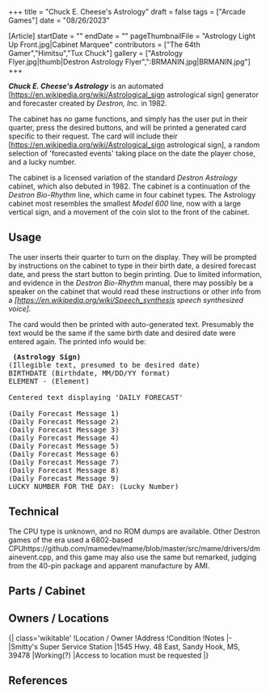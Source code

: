 +++
title = "Chuck E. Cheese's Astrology"
draft = false
tags = ["Arcade Games"]
date = "08/26/2023"

[Article]
startDate = ""
endDate = ""
pageThumbnailFile = "Astrology Light Up Front.jpg|Cabinet Marquee"
contributors = ["The 64th Gamer","Himitsu","Tux Chuck"]
gallery = ["Astrology Flyer.jpg|thumb|Destron Astrology Flyer",":BRMANIN.jpg|BRMANIN.jpg"]
+++


<b><i>Chuck E. Cheese's Astrology</b></i> is an automated [https://en.wikipedia.org/wiki/Astrological_sign astrological sign] generator and forecaster created by <i>Destron, Inc.</i> in 1982.

The cabinet has no game functions, and simply has the user put in their quarter, press the desired buttons, and will be printed a generated card specific to their request. The card will include their [https://en.wikipedia.org/wiki/Astrological_sign astrological sign], a random selection of 'forecasted events' taking place on the date the player chose, and a lucky number.

The cabinet is a licensed variation of the standard <i>Destron Astrology</i> cabinet, which also debuted in 1982. The cabinet is a continuation of the <i>Destron Bio-Rhythm</i> line, which came in four cabinet types. The Astrology cabinet most resembles the smallest <i>Model 600</i> line, now with a large vertical sign, and a movement of the coin slot to the front of the cabinet.
<h2> Usage </h2>

The user inserts their quarter to turn on the display. They will be prompted by instructions on the cabinet to type in their birth date, a desired forecast date, and press the start button to begin printing. Due to limited information, and evidence in the <i>Destron Bio-Rhythm</i> manual<ref></ref>, there may possibly be a speaker on the cabinet that would read these instructions or other info from a <i>[https://en.wikipedia.org/wiki/Speech_synthesis speech synthesized voice].</i>

The card would then be printed with auto-generated text. Presumably the text would be the same if the same birth date and desired date were entered again. The printed info would be:
<pre>
<b> (Astrology Sign) </b>
(Illegible text, presumed to be desired date)
BIRTHDATE (Birthdate, MM/DD/YY format)
ELEMENT - (Element)

Centered text displaying 'DAILY FORECAST'

(Daily Forecast Message 1)
(Daily Forecast Message 2)
(Daily Forecast Message 3)
(Daily Forecast Message 4)
(Daily Forecast Message 5)
(Daily Forecast Message 6)
(Daily Forecast Message 7)
(Daily Forecast Message 8)
(Daily Forecast Message 9)
LUCKY NUMBER FOR THE DAY: (Lucky Number)
</pre>
<h2> Technical </h2>
The CPU type is unknown, and no ROM dumps are available. Other Destron games of the era used a 6802-based CPU<ref>https://github.com/mamedev/mame/blob/master/src/mame/drivers/dmainevent.cpp</ref>, and this game may also use the same but remarked, judging from the 40-pin package and apparent manufacture by AMI.
<h2> Parts / Cabinet </h2>


<h2> Owners / Locations </h2>
{| class='wikitable'
!Location / Owner
!Address
!Condition
!Notes
|-
|Smitty's Super Service Station
|1545 Hwy. 48 East, Sandy Hook, MS, 39478
|Working(?)
|Access to location must be requested
|}

<h2> References </h2>